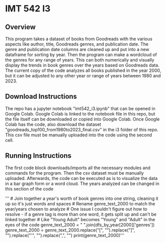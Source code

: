 # IMT 542 I3

## Overview
This program takes a dataset of books from Goodreads with the various aspects like author, title, Goodreads genres, and publication date. The genre and publication date columns are cleaned up and put into a new dataframe for sorting by year. Then the program can make a wordcloud of the genres for any range of years. This can both numerically and visually display the trends in book genres over the years based on Goodreads data. The current copy of the code analyzes all books published in the year 2000, but it can be adjusted to any other year or range of years between 1980 and 2023. 

## Download Instructions
The repo has a jupyter notebook "imt542_i3.ipynb" that can be opened in Google Colab. Google Colab is linked to the notebook file in this repo, but the file itself can be downloaded or copied into Google Colab. Once Google Colab has the code, also download the dataset "goodreads_top100_from1980to2023_final.csv" in the i3 folder of this repo. This csv file must be manually uploaded into the code using the second cell. 

## Running Instructions
The first code block downloads/imports all the necessary modules and commands for the program. Then the csv dataset must be manually uploaded. Afterwards, the code can be executed as is to visualize the data in a bar graph form or a word cloud. The years analyzed can be changed in this section of the code

''' # Join together a year's worth of book genres into one string, cleaning it up so it's just words and spaces # Rename genre_text_2000 to match the year/years chosen to analyze # One issue I couldn't figure out how to resolve - if a genre tag is more than one word, it gets split up and can't be linked together # Like "Young Adult" becomes "Young" and "Adult" in the eyes of the code genre_text_2000 = " ".join(dfs_by_year[2000]['genres']) genre_text_2000 = genre_text_2000.replace("[", "").replace("]", "").replace("'", "").replace(",", "") print(genre_text_2000)'''
